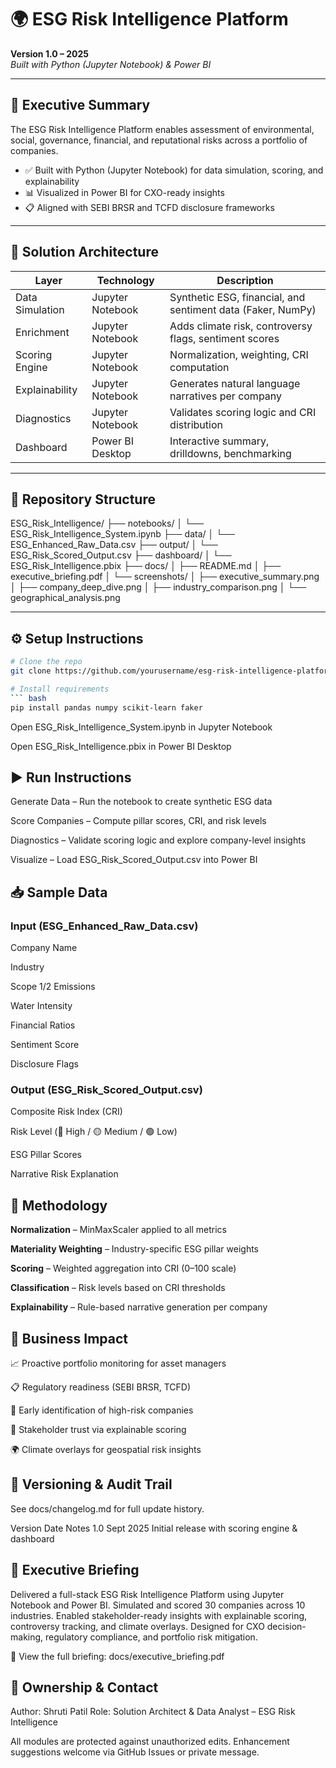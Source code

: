 # 🌍 ESG Risk Intelligence Platform  
**Version 1.0 – 2025**  
*Built with Python (Jupyter Notebook) & Power BI*  

---

## 🧭 Executive Summary

The ESG Risk Intelligence Platform enables assessment of environmental, social, governance, financial, and reputational risks across a portfolio of companies.

- ✅ Built with Python (Jupyter Notebook) for data simulation, scoring, and explainability  
- 📊 Visualized in Power BI for CXO-ready insights  
- 📋 Aligned with SEBI BRSR and TCFD disclosure frameworks  

---

## 🧱 Solution Architecture

| Layer           | Technology         | Description                                                             |
|-----------------|--------------------|-------------------------------------------------------------------------|
| Data Simulation | Jupyter Notebook   | Synthetic ESG, financial, and sentiment data (Faker, NumPy)             |
| Enrichment      | Jupyter Notebook   | Adds climate risk, controversy flags, sentiment scores                  |
| Scoring Engine  | Jupyter Notebook   | Normalization, weighting, CRI computation                               |
| Explainability  | Jupyter Notebook   | Generates natural language narratives per company                       |
| Diagnostics     | Jupyter Notebook   | Validates scoring logic and CRI distribution                            |
| Dashboard       | Power BI Desktop   | Interactive summary, drilldowns, benchmarking                           |

---

## 📁 Repository Structure
ESG_Risk_Intelligence/
├── notebooks/
│   └── ESG_Risk_Intelligence_System.ipynb 
├── data/
│   └── ESG_Enhanced_Raw_Data.csv
├── output/
│   └── ESG_Risk_Scored_Output.csv
├── dashboard/
│   └── ESG_Risk_Intelligence.pbix
├── docs/
│   ├── README.md
│   ├── executive_briefing.pdf
│   └── screenshots/
│       ├── executive_summary.png
│       ├── company_deep_dive.png
│       ├── industry_comparison.png
│       └── geographical_analysis.png

---

## ⚙️ Setup Instructions

```bash
# Clone the repo
git clone https://github.com/yourusername/esg-risk-intelligence-platform.git

# Install requirements
``` bash
pip install pandas numpy scikit-learn faker
```
Open ESG_Risk_Intelligence_System.ipynb in Jupyter Notebook

Open ESG_Risk_Intelligence.pbix in Power BI Desktop

## ▶️ Run Instructions
Generate Data – Run the notebook to create synthetic ESG data

Score Companies – Compute pillar scores, CRI, and risk levels

Diagnostics – Validate scoring logic and explore company-level insights

Visualize – Load ESG_Risk_Scored_Output.csv into Power BI

## 📥 Sample Data

### Input (ESG_Enhanced_Raw_Data.csv)

Company Name

Industry

Scope 1/2 Emissions

Water Intensity

Financial Ratios

Sentiment Score

Disclosure Flags

### Output (ESG_Risk_Scored_Output.csv)

Composite Risk Index (CRI)

Risk Level (🔴 High / 🟡 Medium / 🟢 Low)

ESG Pillar Scores

Narrative Risk Explanation

## 🧪 Methodology
**Normalization** – MinMaxScaler applied to all metrics

**Materiality Weighting** – Industry-specific ESG pillar weights

**Scoring** – Weighted aggregation into CRI (0–100 scale)

**Classification** – Risk levels based on CRI thresholds

**Explainability** – Rule-based narrative generation per company

## 💼 Business Impact
📈 Proactive portfolio monitoring for asset managers

📋 Regulatory readiness (SEBI BRSR, TCFD)

🚨 Early identification of high-risk companies

🤝 Stakeholder trust via explainable scoring

🌍 Climate overlays for geospatial risk insights

## 🔁 Versioning & Audit Trail
See docs/changelog.md for full update history.

Version	Date	Notes
1.0	Sept 2025	Initial release with scoring engine & dashboard

## 🧾 Executive Briefing
Delivered a full-stack ESG Risk Intelligence Platform using Jupyter Notebook and Power BI. Simulated and scored 30 companies across 10 industries. Enabled stakeholder-ready insights with explainable scoring, controversy tracking, and climate overlays. Designed for CXO decision-making, regulatory compliance, and portfolio risk mitigation.

📄 View the full briefing: docs/executive_briefing.pdf

## 👤 Ownership & Contact
Author: Shruti Patil Role: Solution Architect & Data Analyst – ESG Risk Intelligence

All modules are protected against unauthorized edits. Enhancement suggestions welcome via GitHub Issues or private message.